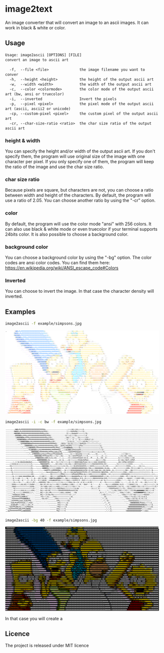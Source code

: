 # image2text

An image converter that will convert an image to an ascii images.
It can work in black & white or color.

## Usage

```
Usage: image2ascii [OPTIONS] [FILE]
convert an image to ascii art

  -f,  --file <file>              the image filename you want to conver
  -h,  --height <height>          the height of the output ascii art
  -w,  --width <width>            the width of the output ascii art
  -c,  --color <colormode>        the color mode of the output ascii art (bw, ansi or truecolor)
  -i,  --inverted                 Invert the pixels
  -p,  --pixel <pixel>            the pixel mode of the output ascii art (ascii, ascii2 or unicode)
  -cp, --custom-pixel <pixel>     the custom pixel of the output ascii art
  -cr, --char-size-ratio <ratio>  the char size ratio of the output ascii art
```
### height & width

You can specify the height and/or width of the output ascii art.
If you don't specify them, the program will use original size of the image 
with one character per pixel.
If you only specify one of them, the program will keep the ratio of the image and use the char size ratio.

### char size ratio

Because pixels are square, but characters are not, you can choose a ratio between width and height of the characters.
By default, the program will use a ratio of 2.05. You can choose another ratio by using the "-cr" option.

### color

By default, the program will use the color mode "ansi" with 256 colors.
It can also use black & white mode or even truecolor if your terminal supports 24bits color.
It is also possible to choose a background color.

### background color

You can choose a background color by using the "-bg" option.
The color codes are ansi color codes. You can find them here: https://en.wikipedia.org/wiki/ANSI_escape_code#Colors

### Inverted

You can choose to invert the image. In that case the character density will inverted.

## Examples

```bash
image2ascii -f example/simpsons.jpg
```

![simpsons](example/simpsons_color.png)

```bash
image2ascii -i -c bw -f example/simpsons.jpg
```
![simpsons](example/simpsons_bw.png)

```bash
image2ascii -bg 40 -f example/simpsons.jpg
```
![simpsons](example/simpsons_color_black_bg.png)

In that case you will create a 

## Licence

The project is released under MIT licence